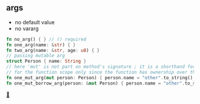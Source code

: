 ## args

* no default value
* no vararg

```rust
fn no_arg() { } // () required
fn one_arg(name: &str) { }
fn two_arg(name: &str, age: u8) { }
// passing mutable arg
struct Person { name: String }
// here 'mut' is not part on method's signature ; it is a shorthand for turning the arg mutable
// for the function scope only since the function has ownership over the arg
fn one_mut_arg(mut person: Person) { person.name = "other".to_string(); }
fn one_mut_borrow_arg(person: &mut Person) { person.name = "other".to_string(); }
```

[📒](https://doc.rust-lang.org/1.17.0/book/functions.html)